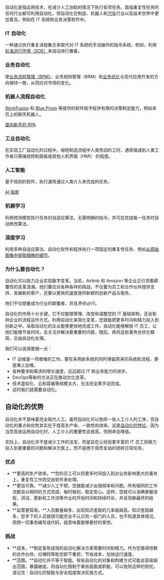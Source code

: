 
自动化是指运用技术，在减少人工协助的情况下执行各项任务。面临重复性任务的任何行业都可利用自动化，但自动化在制造、机器人和[汽车](https://www.redhat.com/zh/open-source-stories/road-to-ai)行业以及技术世界中更加普及，例如在 IT 系统和业务决策软件中。
<!--more-->

### IT 自动化

一种通过执行重复进程集合来取代对 IT 系统的手动操作的指令系统，例如，利用[标准运行环境（SOE）](https://www.redhat.com/zh/topics/management/what-is-an-soe)来自动进行置备。



### 业务自动化

使[业务流程管理（BPM）](https://www.redhat.com/zh/topics/automation/what-is-business-process-management)、业务规则管理（BRM）和[业务优化](https://www.redhat.com/zh/topics/automation/business-optimization)与现代应用开发的方向保持一致，从而应对市场的变化。


### 机器人流程自动化

[WorkFusion](https://www.redhat.com/zh/resources/intelligent-automation-solution-workfusion-partner-solution-brief) 和 [Blue Prism](https://www.redhat.com/zh/resources/red-hat-process-automation-manager-blue-prism-brief) 等提供的软件赋予程序有限的决策制定能力，例如本页上的聊天机器人。

[面向新手的 RPA](https://enterprisersproject.com/article/2020/6/rpa-robotic-process-automation-beginners)

### 工业自动化

在实现工厂自动化的过程中，缩短制造流程中人类劳动的工时，通常缩减到人类工作者只需操控控制面板或其他人机界面（HMI） 的程度。

### 人工智能

基于规则的软件，执行通常通过人类介入来完成的任务。

[AI 指南](https://enterprisersproject.com/ai-executives-guide)

### 机器学习

利用预测模型执行任务的自适应算法，无需明确的指令，并可在完成每一任务时自动修改算法。


### 深度学习

利用多种自适应算法、自动化软件和程序执行一项固定的重复性任务，例如[从原始图像中提取细微的细节](https://www.redhat.com/zh/creating-chris)。


### 为什么要自动化？

自动化可以助力企业实现数字变革。当前，Airbnb 和 Amazon 等企业正引领着颠覆性的变革浪潮。他们要应对各种各样的挑战，不仅要为员工和合作伙伴提供支持、发展新的客户，还要以更快的速度提供新颖的创新产品与服务。

他们不仅想要成为行业的颠覆者，并且*势在必行*。

自动化的作用十分关键，它不仅能够管理、改变和调整您的 IT 基础架构，还会影响企业的流程运作方式。利用自动化来简化变革，您就能把更多时间和精力投入到创新之中。采取自动化的企业能够更快地完成工作。自动化能够解放 IT 员工，让他们能够节省时间，去关注并解决更重要的问题，随后，再将这些事务也优化精简，交由自动化处理。

我们可以说得更细一点：

*   IT 运维是一项艰难的工作。要在采用新系统的同时保留原来的系统和流程，更是难上加难。
*   各种要求和需求的增长速度，远远超过 IT 和业务能力的进步。
*   DevOps等新的方法正在推动文化变革。
*   技术虚拟化、云和容器等规模太大，无法完全靠手动完成。
*   这时我们就需要自动化。


## 自动化的优势

自动化并不意味着完全取代人工。虽然自动化可以免除一些人工介入的工序，但自动化的重点和优势其实在于提高生产率、一致性和效率。这是[自动化的悖论](https://www.theatlantic.com/business/archive/2016/01/automation-paradox/424437/)，因为当您高效运用自动化时，人工介入的重要性会提高，但频率会降低。

实际上，自动化并不是减少工作的法宝，而是旨在让经验更丰富的 IT 员工将精力投入到更重要的问题和解决方案上，而不是困于周而复始的琐碎日常任务。

### 优点

*   **更高的生产效率。**您的员工可以将更多时间投入到对业务影响更大的事务上。重复性工作则交由软件来处理。
*   **更加可靠。**减少人工干预，您就能减少出错频率和问题。所有相同的工作流都会以相同的方式完成，每时每刻，稳定安心。这样，您就可以准确掌握进程、测试、更新和工作流等作业的开始时间和持续时长，并且信赖最终的结果。
*   **监管更容易。**人员数量越多，出现知识差距的几率就越高。知识差距越多，您手下的人员就很可能完全不认识另一部门的人员，也不知道具体情况。但把一切事务编写成代码，就意味着能够更好的掌控。


### 挑战


*   **成本。**制定富有成效的自动化解决方案需要时间和精力。作为您值得信赖的合作伙伴，红帽将帮助您卸下重担，节省成本，加快运行速度。
*   **范围。**自动化并不等于智能。有些自动化的对象和构建方式可能会容易超出范围，暴露破绽。将自动化限制于某些层面或职能，可以免除这样的担忧。请记住：自动化的智能与安全程度取决实施方式。
